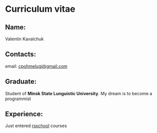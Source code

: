 # Curriculum vitae

## Name:
Valentin Kavalchuk

## Contacts:
email: cpohmelugi@gmail.com

## Graduate:
Student of **Minsk State Lunguistic University**. My dream is to become a programmist

## Experience:
Just entered [rsschool](https://rs.school/) courses
